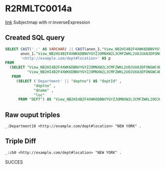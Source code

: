 # R2RMLTC0014a
[link](https://www.w3.org/TR/rdb2rdf-test-cases/#R2RMLTC0014a)
Subjectmap with rr:inverseExpression

## Created SQL query
```sql
SELECT CAST('_:' AS VARCHAR) || CAST(anon_1."View_NB2HI4B2F4XWK6DBNVYGYZJOMNXW2L3CMFZWKL2UOJUXA3DFONGWC4BR"."deptId" AS VARCHAR) AS s,
       anon_1."View_NB2HI4B2F4XWK6DBNVYGYZJOMNXW2L3CMFZWKL2UOJUXA3DFONGWC4BR"."loc" AS o,
       '<http://example.com/dept#location>' AS p
FROM
  (SELECT "View_NB2HI4B2F4XWK6DBNVYGYZJOMNXW2L3CMFZWKL2UOJUXA3DFONGWC4BR"."deptId",
          "View_NB2HI4B2F4XWK6DBNVYGYZJOMNXW2L3CMFZWKL2UOJUXA3DFONGWC4BR"."loc"
   FROM
     (SELECT ('Department' || "deptno") AS "deptId" ,
             "deptno" ,
             "dname" ,
             "loc"
      FROM "DEPT") AS "View_NB2HI4B2F4XWK6DBNVYGYZJOMNXW2L3CMFZWKL2UOJUXA3DFONGWC4BR") AS anon_1
```

## Raw ouput triples
```
_:Department10 <http://example.com/dept#location> "NEW YORK" .
```

## Triple Diff
```diff
_:cb0 <http://example.com/dept#location> "NEW YORK" .
```

SUCCES